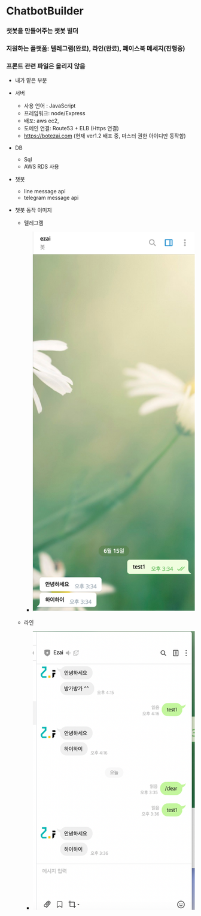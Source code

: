 # ChatbotBuilder
### 챗봇을 만들어주는 챗봇 빌더

### 지원하는 플랫폼: 텔레그램(완료), 라인(완료), 페이스북 메세지(진행중)

### 프론트 관련 파일은 올리지 않음



-  내가 맡은 부분
  - 서버
    - 사용 언어 : JavaScript
    - 프레임워크: node/Express
    - 배포: aws ec2, 
    - 도메인 연결: Route53 + ELB (Https 연결) 
    - https://botezai.com (현재 ver1.2 배포 중, 마스터 권한 아이디만 동작함)
  - DB
    - Sql
    - AWS RDS 사용
  - 챗봇
    - line message api
    - telegram message api 



- 챗봇 동작 이미지

  - 텔레그램
    - ![telegram](./telegram.png)

  - 라인 
    - ![line](./line.png)
